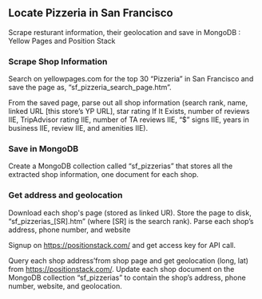 ## Locate Pizzeria in San Francisco
Scrape resturant information, their geolocation and save in MongoDB : Yellow Pages and Position Stack

### Scrape Shop Information
Search on yellowpages.com for the top 30 “Pizzeria” in San Francisco and save the page as, “sf_pizzeria_search_page.htm”.

From the saved page, parse out all shop information (search rank, name, linked URL [this store’s YP URL], star rating If It Exists, number of reviews IIE, TripAdvisor rating IIE, number of TA reviews IIE, “$” signs IIE, years in business IIE, review IIE, and amenities IIE).

### Save in MongoDB    
Create a MongoDB collection called “sf_pizzerias” that stores all the extracted shop information, one document for each shop.


### Get address and geolocation 

Download each shop's page (stored as linked UR). Store the page to disk, “sf_pizzerias_[SR].htm” (where [SR] is the search rank). Parse each shop’s address, phone number, and website

Signup on  https://positionstack.com/ and get access key for API call.

Query each shop address’from shop page and get geolocation (long, lat) from https://positionstack.com/.  Update each shop document on the MongoDB collection “sf_pizzerias” to contain the shop’s address, phone number, website, and geolocation.
    
    

